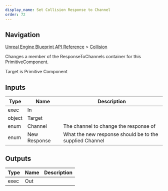 ```yaml
---
display_name: Set Collision Response to Channel
order: 72
---
```

## Navigation

[Unreal Engine Blueprint API Reference](https://dev.epicgames.com/documentation/en-us/unreal-engine/BlueprintAPI) > [Collision](https://dev.epicgames.com/documentation/en-us/unreal-engine/BlueprintAPI/Collision)

Changes a member of the ResponseToChannels container for this PrimitiveComponent.

Target is Primitive Component

## Inputs

| Type | Name | Description |
| --- | --- | --- |
| exec | In |  |
| object | Target |  |
| enum | Channel | The channel to change the response of |
| enum | New Response | What the new response should be to the supplied Channel |

## Outputs

| Type | Name | Description |
| --- | --- | --- |
| exec | Out |  |
